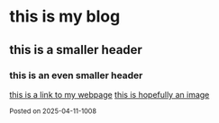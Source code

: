 # this is my blog
## this is a smaller header
### this is an even smaller header
[this is a link to my webpage](www.benjwesley.com)
[this is hopefully an image](
https://media.istockphoto.com/id/1075599562/photo/programmer-working-with-program-code.jpg
)


<small>Posted on 2025-04-11-1008</small>